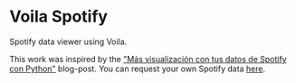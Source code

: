 # Voila Spotify

Spotify data viewer using Voila.

This work was inspired by the ["Más visualización con tus datos de Spotify con Python"](https://tacosdedatos.com/mas-data-viz-con-spotify-python) blog-post. You can request your own Spotify data [here](https://www.spotify.com/account/privacy).
